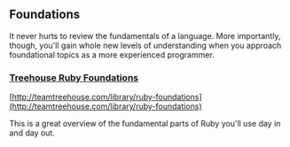 ## Foundations

It never hurts to review the fundamentals of a language. More importantly, though, you'll gain whole new levels of understanding when you approach foundational topics as a more experienced programmer.

### [Treehouse Ruby Foundations](http://teamtreehouse.com/library/ruby-foundations)


[http://teamtreehouse.com/library/ruby-foundations](http://teamtreehouse.com/library/ruby-foundations)

This is a great overview of the fundamental parts of Ruby you'll use day in and day out.